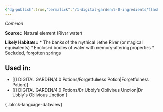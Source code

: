 ```yaml
---
{"dg-publish":true,"permalink":"/1-digital-garden/5-0-ingredients/flask-of-lethe-river-water/","tags":["ingredient","common"]}
---
```


*Common*

**Source::** Natural element (River water)

**Likely Habitats::** * The banks of the mythical Lethe River (or magical equivalents) * Enclosed bodies of water with memory-altering properties * Secluded, forgotten springs

## Used in:

- [[1 DIGITAL GARDEN/4.0 Potions/Forgetfulness Potion\|Forgetfulness Potion]]
- [[1 DIGITAL GARDEN/4.0 Potions/Dr Ubbly's Oblivious Unction\|Dr Ubbly's Oblivious Unction]]

{ .block-language-dataview}

